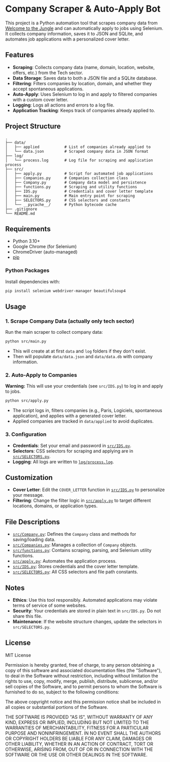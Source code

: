 # Company Scraper & Auto-Apply Bot

This project is a Python automation tool that scrapes company data from [Welcome to the Jungle](https://www.welcometothejungle.com/) and can automatically apply to jobs using Selenium. It collects company information, saves it to JSON and SQLite, and automates job applications with a personalized cover letter.

## Features

- **Scraping**: Collects company data (name, domain, location, website, offers, etc.) from the Tech sector.
- **Data Storage**: Saves data to both a JSON file and a SQLite database.
- **Filtering**: Filters companies by location, domain, and whether they accept spontaneous applications.
- **Auto-Apply**: Uses Selenium to log in and apply to filtered companies with a custom cover letter.
- **Logging**: Logs all actions and errors to a log file.
- **Application Tracking**: Keeps track of companies already applied to.

## Project Structure

```
.
├── data/
│   ├── applied           # List of companies already applied to
│   └── data.json         # Scraped company data in JSON format
├── log/
│   └── process.log       # Log file for scraping and application process
├── src/
│   ├── apply.py          # Script for automated job applications
│   ├── Companies.py      # Companies collection class
│   ├── Company.py        # Company data model and persistence
│   ├── functions.py      # Scraping and utility functions
│   ├── IDS.py            # Credentials and cover letter template
│   ├── main.py           # Main entry point for scraping
│   ├── SELECTORS.py      # CSS selectors and constants
│   └── __pycache__/      # Python bytecode cache
├── .gitignore
└── README.md
```

## Requirements

- Python 3.10+
- Google Chrome (for Selenium)
- ChromeDriver (auto-managed)
- [pip](https://pip.pypa.io/en/stable/)

### Python Packages

Install dependencies with:

```sh
pip install selenium webdriver-manager beautifulsoup4
```

## Usage

### 1. Scrape Company Data (actually only tech sector)

Run the main scraper to collect company data:

```sh
python src/main.py
```
- This will create at at first `data` and `log` folders if they don't exist.
- Then will populate `data/data.json` and `data/data.db` with company information.

### 2. Auto-Apply to Companies

**Warning:** This will use your credentials (see `src/IDS.py`) to log in and apply to jobs.

```sh
python src/apply.py
```

- The script logs in, filters companies (e.g., Paris, Logiciels, spontaneous application), and applies with a generated cover letter.
- Applied companies are tracked in `data/applied` to avoid duplicates.

### 3. Configuration

- **Credentials**: Set your email and password in [`src/IDS.py`](src/IDS.py).
- **Selectors**: CSS selectors for scraping and applying are in [`src/SELECTORS.py`](src/SELECTORS.py).
- **Logging**: All logs are written to [`log/process.log`](log/process.log).

## Customization

- **Cover Letter**: Edit the `COVER_LETTER` function in [`src/IDS.py`](src/IDS.py) to personalize your message.
- **Filtering**: Change the filter logic in [`src/apply.py`](src/apply.py) to target different locations, domains, or application types.

## File Descriptions

- [`src/Company.py`](src/Company.py): Defines the `Company` class and methods for saving/loading data.
- [`src/Companies.py`](src/Companies.py): Manages a collection of `Company` objects.
- [`src/functions.py`](src/functions.py): Contains scraping, parsing, and Selenium utility functions.
- [`src/apply.py`](src/apply.py): Automates the application process.
- [`src/IDS.py`](src/IDS.py): Stores credentials and the cover letter template.
- [`src/SELECTORS.py`](src/SELECTORS.py): All CSS selectors and file path constants.

## Notes

- **Ethics**: Use this tool responsibly. Automated applications may violate terms of service of some websites.
- **Security**: Your credentials are stored in plain text in `src/IDS.py`. Do not share this file.
- **Maintenance**: If the website structure changes, update the selectors in `src/SELECTORS.py`.

## License

MIT License

Permission is hereby granted, free of charge, to any person obtaining a copy
of this software and associated documentation files (the "Software"), to deal
in the Software without restriction, including without limitation the rights
to use, copy, modify, merge, publish, distribute, sublicense, and/or sell
copies of the Software, and to permit persons to whom the Software is
furnished to do so, subject to the following conditions:

The above copyright notice and this permission notice shall be included in all
copies or substantial portions of the Software.

THE SOFTWARE IS PROVIDED "AS IS", WITHOUT WARRANTY OF ANY KIND, EXPRESS OR
IMPLIED, INCLUDING BUT NOT LIMITED TO THE WARRANTIES OF MERCHANTABILITY,
FITNESS FOR A PARTICULAR PURPOSE AND NONINFRINGEMENT. IN NO EVENT SHALL THE
AUTHORS OR COPYRIGHT HOLDERS BE LIABLE FOR ANY CLAIM, DAMAGES OR OTHER
LIABILITY, WHETHER IN AN ACTION OF CONTRACT, TORT OR OTHERWISE, ARISING FROM,
OUT OF OR IN CONNECTION WITH THE SOFTWARE OR THE USE OR OTHER DEALINGS IN THE
SOFTWARE.